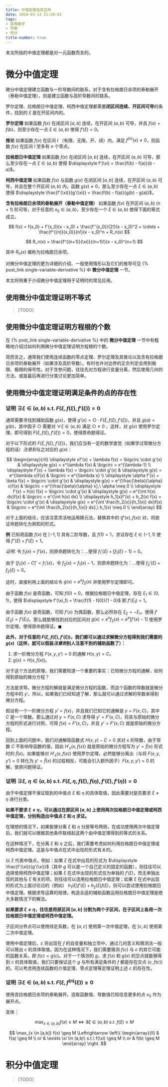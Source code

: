 ```yaml
---
title: 中值定理及其应用
date: 2024-03-13 21:29:43
tags:
- 高等数学
- 导数
- 积分
title-number: true
---
```


本文所指的中值定理都是对一元函数而言的。

<!-- more -->

# 微分中值定理

微分中值定理建立函数与一阶导数间的联系，对于含有拉格朗日余项的泰勒展开（泰勒中值定理），则是建立函数与高阶导数间的联系。

罗尔定理、拉格朗日中值定理、柯西中值定理都需要**闭区间连续、开区间可导**的条件，找到的 $\xi$ 是在开区间内的。

**罗尔定理** 如果函数 $f(x)$ 在闭区间 $[a,b]$ 连续，在开区间 $(a,b)$ 可导，并且 $f(a) = f(b)$，则至少存在一点 $\xi \in (a,b)$ 使得 $f'(\xi) = 0$。

**推论** 如果函数 $f(x)$ 在区间 $I$ （有限、无限、开、闭）内，满足 $f^{(n)}(x) \neq 0$，则函数 $f(x)$ 在区间 $I$ 至多有 $n$ 个零点。

**拉格朗日中值定理** 如果函数 $f(x)$ 在闭区间 $[a,b]$ 连续，在开区间 $(a,b)$ 可导，那么至少存在一点 $\xi \in (a,b)$ 使得 $\displaystyle f'(\xi) = \frac{f(b) - f(a)}{b - a}$。

**柯西中值定理** 如果函数 $f(x)$ 与函数 $g(x)$ 在闭区间 $[a,b]$ 连续，在开区间 $(a,b)$ 可导，并且在整个开区间 $(a,b)$ 内，函数 $g(x) \neq 0$，那么至少存在一点 $\xi \in (a,b)$ 使得 $\displaystyle \frac{f'(\xi)}{g'(\xi)} = \frac{f(b) - f(a)}{g(b) - g(a)}$。 

**含有拉格朗日余项的泰勒展开（泰勒中值定理）** 如果函数 $f(x)$ 在开区间 $(a,b)$ $(n+1)$ 阶可导，对于任意的 $x_0 \in (a,b)$，至少存在一个 $\xi \in (a,b)$ 使得下面的等式成立。

$$
f(x) = f(x_0) + f'(x_0)(x - x_0) + \frac{f''(x_0)}{2!}(x - x_0)^2 + \cdots + \frac{f^{(n)}(x_0)}{n!}(x - x_0)^n + R_n(x) 
$$

$$
R_n(x) = \frac{f^{(n+1)}(\xi)}{(n+1)!}(x - x_0)^{n+1}
$$

其中 $R_n(x)$ 被称为拉格朗日余项。

对微分中值定理的更为详细的介绍、一般使用情形以及它们的推导可见 {% post_link single-variable-derivative %} 中 **微分中值定理** 一节。

本文将侧重于介绍微分中值定理用于证明时的常见应用。

## 使用微分中值定理证明不等式

> [TODO]

## 使用微分中值定理证明方程根的个数

在 {% post_link single-variable-derivative %} 中的 **微分中值定理** 一节中有粗略地介绍过如何利用微分中值定理证明方程根的个数。

简而言之，通常我们使用连续函数的零点定理、罗尔定理及其推论以及含有拉格朗日余项的泰勒展开（如果涉及高阶导数）。有时也许对边界的正负判定会用到极限、极限的保号性。对于含参问题，往往先对方程进行变量分离，然后使用几何的方法，或是最后再进行分类讨论更加简单。

## 使用微分中值定理证明满足条件的点的存在性

### 证明 $\exists \xi \in (a,b)$ s.t. $F(\xi, f(\xi), f'(\xi)) = 0$

通常需要寻找到辅助函数 $g(x)$，使得 $g'(x) = \bigcirc \cdot F(\xi, f(\xi), f'(\xi))$，并且 $g(a) = g(b)$，其中因子 $\bigcirc$ 需要对 $\forall \xi \in (a,b)$ 满足 $\bigcirc \neq 0$ ，这样，对 $g(x)$ 使用罗尔定理，即可得到 $F(\xi, f(\xi), f'(\xi)) = 0$，使得原命题得证。

对于以下形式的 $F(\xi, f(\xi), f'(\xi))$，我们应当有一定的数学直觉（如果学过常微分方程的话）*注意到*与之对应的 $g(x)$：

$$
\begin{array}{rll}
    \displaystyle xf'(x) + \lambda f(x) = \bigcirc \cdot g'(x) & 
    \displaystyle g(x) = x^\lambda f(x) & \bigcirc = x^{\lambda-1} \\
    \displaystyle f'(x) + \lambda f(x) = \bigcirc \cdot g'(x) & 
    \displaystyle g(x) = e^{\lambda x}f(x) & \bigcirc = e^{\lambda x} \\
    \displaystyle \alpha f'(x) + \beta f(x) = \bigcirc \cdot g'(x) & 
    \displaystyle g(x) = e^{\frac{\beta}{\alpha} x}f(x) & \bigcirc = e^{\frac{\beta}{\alpha} x},\ \alpha \neq 0 \\
    \displaystyle f'(x) + h(x) f(x) = \bigcirc \cdot g'(x) & 
    \displaystyle g(x) = e^{\int h(x) dx}f(x) & \bigcirc = e^{\int h(x) dx} \\
    \displaystyle h_1(x)f'(x) + h_2(x) f(x) = \bigcirc \cdot g'(x) & 
    \displaystyle g(x) = e^{\int \frac{h_2(x)}{h_1(x)} dx}f(x) & \bigcirc = e^{\int \frac{h_2(x)}{h_1(x)} dx},\ h_1(x) \neq 0 \\
\end{array}
$$

对于上面的结论，应该注意灵活地运用换元法，替换其中的 $(f'(x),f(x))$ 对，将欲证命题转化为熟知的形式。

**例** 已知奇函数 $f(x)$ 在 $[-1,1]$ 具有二阶导数，且 $f(1) = 1$，求证存在 $\xi \in (-1,1)$ 使得 $f''(\xi) + f'(\xi) = 1$。

*证明.* 令 $f_1(x) = f'(x)$，则原命题转化为：...使得 $f_1'(\xi) + [f_1(\xi) - 1] = 0$。

由于 $[f_1(x) - C]' = f_1'(x)$，令 $f_2(x) = f_1(x) - 1$，则原命题转化为：...使得 $f_2'(\xi) + f_2(\xi) = 0$。

这时，直接利用上面的结论令 $g(x) = e^{x}f_2(x)$ 并使用罗尔定理即可。

由于函数 $f(x)$ 是奇函数，可知 $f(0) = 0$，根据拉格朗日中值定理，存在 $\xi_1 \in (0, 1)$，使得 $\displaystyle f'(\xi_1) = \frac{f(1) - f(0)}{1 - 0}$ 即 $f'(\xi_1) = 1$。

由于函数 $f(x)$ 是奇函数，可知 $f'(x)$ 为偶函数，那么必然存在 $\xi_2 = -\xi_1$，使得 $\displaystyle f'(\xi_2) = \displaystyle f'(\xi_1)$。那么就能够找到对应的区间对 $g(x) = e^{x}f_2(x) = e^{x}[f'(x) - 1]$ 使用罗尔定理，使得原命题得证。$\blacksquare$

**此外，对于任意的 $F(\xi, f(\xi), f'(\xi))$，我们都可以通过求解微分方程得到我们需要的 $g(x)$（这样，就可以假装*注意到*别人注意不到的辅助函数了）：**

1. 求一阶微分方程 $F(x, y, y') = 0$ 的通解 $H(x, y) = C$。
2. $g(x) = H(x, f(x))$。

对于这个方法的原理，我们需要知道一个重要的事实：已知微分方程的通解，如何得到原始的微分方程？

方法是求导。微分方程的解就是满足微分方程的函数，而这个函数的导数就是微分方程中的 $y'$。所以，如果我们已经知道了解，那么就可以通过求解的导数来得到微分方程。

假设有一个一阶微分方程 $y' = f(x)$，并且我们已知它的通解是 $y = F(x, C)$，其中 $C$ 是一个常数。那么通过对 $y = F(x, C)$ 求导得 $y' = F'(x, C)$，将其与原始的微分方程的形式进行对照，可得 $f(x) = F'(x, C)$，并且 $y' = F'(x, C)$ 就是原始的微分方程。

回到上面的问题中，我们对通解隐函数式 $H(x, y) - C = 0$ 求对 $x$ 的导数，由于常数 $C$ 不影响导函数的值，因此 $H'_x(x, f(x))$ 就是原始的微分方程写为 $y' = \hat{f}(x)$ 形式时的 $\hat{f}(x)$。如果能够对 $H'_x(x, f(x))$ 使用罗尔定理，必然能够分离出（与将 $F(x, y, y') = 0$ 转化为 $y' = \hat{f}(x)$ 的过程相反，可能会引入额外因子）$F(x, y, y') = 0$ 的解，使原问题得证。

### 证明 $\exists \xi ,\ \eta \in (a,b)$ s.t. $F(\xi, \eta, f(\xi), f(\eta), f'(\xi), f'(\eta)) = 0$

由于中值定理不保证取到的中值点 $\xi$ 和 $\eta$ 的具体取值，因此需要对是否要求 $\xi \neq \eta$ 进行分类。

**如果不要求 $\xi \neq \eta$，可以通过在原区间 $[a, b]$ 上使用两次拉格朗日中值定理或柯西中值定理，分别构造出中值点 $\xi$ 和 $\eta$ 求证。**

在理想的情况下，如果能够分离 $\xi$ 和 $\eta$ 分居等号两侧，在成功使用两次中值定理后，我们就可以根据其他条件联络起这两个由中值定理得到的等式的关系。

在这种情况下，在分离 $\xi$ 和 $\eta$ 之后，我们需要考虑如何利用拉格朗日中值定理或柯西中值定理。这是与中值点在式中出现的形式有关的。

以 $\xi$ 代表中值点，例如：如果 $\xi$ 在式中出现的形式为 $\displaystyle \frac{f'(\xi)}{g'(\xi)}$（其中 $g$ 可以是一个自己定义的固定的函数），则往往可以选择使用柯西中值定理；如果 $\xi$ 在式中出现的形式仅为单独的 $f'(\xi)$，而无单独出现的其他与 $\xi$ 有关的项，则往往可以选用拉格朗日中值定理；如果 $\xi$ 在式中出现的形式为上面讨论过的（例如） $h_1(\xi)f'(\xi) + h_2(\xi) f(\xi)$，则可以尝试使用拉格朗日中值定理。根据求导运算的规律，构造合适的辅助函数运用拉格朗日中值定理是绝大多数情况下的解法。

**如果要求 $\xi \neq \eta$，往往是将原区间 $[a, b]$ 分割为两个子区间，在子区间上各用一次拉格朗日中值定理或柯西中值定理。**

子区间分界点可以使用待定系数，在 $[a, c]$ 使用第一次中值定理，在 $[c, b]$ 使用第二次中值定理。

使用中值定理后，$c$ 将出现在 $f$ 的自变量和独立项中，通过几何意义和猜测法一般可以猜出 $c$ 的具体取值。因为在这种情况下，我们需要猜测 $f(c)$ 与 $c$ 的其它可能的函数关系，即 $f(c) = g(c)$。对于一个猜测的 $g$，求 $f(x)$ 和 $g(x)$ 的交点就能够得到 $c$ 的具体取值，我们只要保证这个 $g$ 与所有满足条件的 $f$ 都是存在交点 $(c, f(c))$ 的。可以考虑用连续函数的介值定理、零点定理等定理证明上述 $c$ 的存在性。

### 证明 $\exists \xi \in (a,b)$ s.t. $F(\xi, f^{(n)}(\xi)) \geq 0$

使用含拉格朗日余项的泰勒展开。选取函数值、导数值已知信息更多的点 $x_0$ 作为展开点。

变体：

$$
\max_{x \in (a,b)} f(x) \geq M \Leftrightarrow \exists \xi \in (a,b)\ s.t.\ f(\xi) \geq M
$$

$$
\max_{x \in [a,b]} f(x) \geq M \Leftrightarrow
\left\{ \begin{array}{ll}
       & f(a) \geq M \\
    or & \exists \xi \in (a,b)\ s.t.\ f(\xi) \geq M \\
    or & f(b) \geq M
\end{array} \right.
$$

# 积分中值定理

> [TODO]